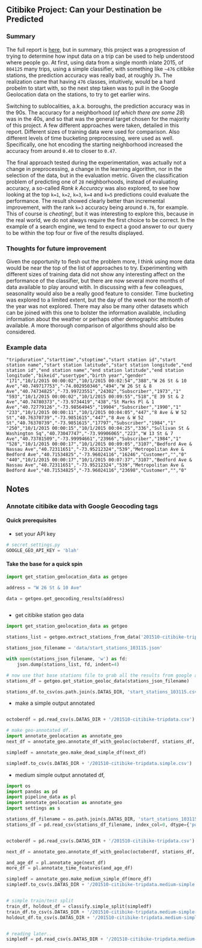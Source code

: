 ## Citibike Project: Can your Destination be Predicted

### Summary
The full report is [here](project%20report.ipynb), but in summary, this project was a progression of trying to determine how input data on a trip can be used to help understood where people go. At first, using data from a single month inlate 2015, of `804125` many trips, using a simple classifier, with something like `~476` citibike stations, the prediction accuracy was really bad, at roughly `3%`. The realization came that having `476` classes, intuitively, would be a hard probelm to start with, so the next step taken was to pull in the Google Geolocation data on the stations, to try to get earlier wins. 

Switching to sublocalities, a.k.a. boroughs, the prediction accuracy was in the 90s. The accuracy for a neighborhood (_of which there are some 28_) was in the 40s, and so that was the general target chosen for the majority of this project. A few different approaches were taken, detailed in this report. Different sizes of training data were used for comparison. Also different levels of time bucketing preprocessing,  were used as well. Specifically, one hot encoding the starting neighborhood increased the accuracy from around `0.40` to closer to `0.47`. 

The final approach tested during the experimentation, was actually not a change in preprocessing, a change in the learning algorithm, nor in the selection of the data, but in the evaluation metric. Given the classification problem of predicting one of `28` neighborhoods, instead of evaluating accuracy, a so-called _Rank k Accuracy_ was also explored, to see how looking at the top `k=1`, `k=2`, `k=3`, `k=4` and `k=5` predictions could evaluate the performance. The result showed clearly better than incremental improvement, with the rank `k=3` accuracy being around `0.76`, for example. This of course is _cheating!_, but it was interesting to explore this, because in the real world, we do not always require the first choice to be correct. In the example of a search engine, we tend to expect a good answer to our query to be within the top four or five of the results displayed.

### Thoughts for future improvement
Given the opportunity to flesh out the problem more, I think using more data would be near the top of the list of approaches to try. Experimenting with different sizes of training data did not show any interesting affect on the performance of the classifier, but there are now several more months of data available to play around witih.  In discussing with a few colleagues, seasonality would also be a really good feature to consider. Time bucketing was explored to a limited extent, but the day of the week nor the month of the year was not explored. There may also be many other datasets which can be joined with this one to bolster the information available, including information about the weather or perhaps other demographic attributes available. A more thorough comparison of algorithms should also be considered.

### Example data
```
"tripduration","starttime","stoptime","start station id","start station name","start station latitude","start station longitude","end station id","end station name","end station latitude","end station longitude","bikeid","usertype","birth year","gender"
"171","10/1/2015 00:00:02","10/1/2015 00:02:54","388","W 26 St & 10 Ave","40.749717753","-74.002950346","494","W 26 St & 8 Ave","40.74734825","-73.99723551","24302","Subscriber","1973","1"
"593","10/1/2015 00:00:02","10/1/2015 00:09:55","518","E 39 St & 2 Ave","40.74780373","-73.9734419","438","St Marks Pl & 1 Ave","40.72779126","-73.98564945","19904","Subscriber","1990","1"
"233","10/1/2015 00:00:11","10/1/2015 00:04:05","447","8 Ave & W 52 St","40.76370739","-73.9851615","447","8 Ave & W 52 St","40.76370739","-73.9851615","17797","Subscriber","1984","1"
"250","10/1/2015 00:00:15","10/1/2015 00:04:25","336","Sullivan St & Washington Sq","40.73047747","-73.99906065","223","W 13 St & 7 Ave","40.73781509","-73.99994661","23966","Subscriber","1984","1"
"528","10/1/2015 00:00:17","10/1/2015 00:09:05","3107","Bedford Ave & Nassau Ave","40.72311651","-73.95212324","539","Metropolitan Ave & Bedford Ave","40.71534825","-73.96024116","16246","Customer","","0"
"440","10/1/2015 00:00:17","10/1/2015 00:07:37","3107","Bedford Ave & Nassau Ave","40.72311651","-73.95212324","539","Metropolitan Ave & Bedford Ave","40.71534825","-73.96024116","23698","Customer","","0"
```

## Notes

### Annotate citibike data with Google Geocoding tags

#### Quick prerequisites
* set your API key
```python
# secret_settings.py
GOOGLE_GEO_API_KEY = 'blah'
```

#### Take the base for a quick spin
```python
import get_station_geolocation_data as getgeo

address = "W 26 St & 10 Ave"

data = getgeo.get_geocoding_results(address)



```
* get citibike station geo data
```python
import get_station_geolocation_data as getgeo

stations_list = getgeo.extract_stations_from_data('201510-citibike-tripdata.csv')

stations_json_filename = 'data/start_stations_103115.json'

with open(stations_json_filename, 'w') as fd:
	json.dump(stations_list, fd, indent=4)

# now use that base stations file to grab all the results from google api...
stations_df = getgeo.get_station_geoloc_data(stations_json_filename)

stations_df.to_csv(os.path.join(s.DATAS_DIR, 'start_stations_103115.csv'))
```
* make a simple output annotated
```python

octoberdf = pd.read_csv(s.DATAS_DIR + '/201510-citibike-tripdata.csv')

# make geo-annotated df..
import annotate_geolocation as annotate_geo
next_df = annotate_geo.annotate_df_with_geoloc(octoberdf, stations_df, noisy_nonmatches=False)

simpledf = annotate_geo.make_dead_simple_df(next_df)

simpledf.to_csv(s.DATAS_DIR + '/201510-citibike-tripdata.simple.csv')


```
* medium simple output annotated df,
```python
import os
import pandas as pd
import pipeline_data as pl
import annotate_geolocation as annotate_geo
import settings as s

stations_df_filename = os.path.join(s.DATAS_DIR, 'start_stations_103115.fuller.csv')
stations_df = pd.read_csv(stations_df_filename, index_col=0, dtype={'postal_code': str})


octoberdf = pd.read_csv(s.DATAS_DIR + '/201510-citibike-tripdata.csv')

next_df = annotate_geo.annotate_df_with_geoloc(octoberdf, stations_df, noisy_nonmatches=False)

and_age_df = pl.annotate_age(next_df)
more_df = pl.annotate_time_features(and_age_df)

simpledf = annotate_geo.make_medium_simple_df(more_df)
simpledf.to_csv(s.DATAS_DIR + '/201510-citibike-tripdata.medium-simple.csv', index_label='index')


# simple train/test split
train_df, holdout_df = classify.simple_split(simpledf)
train_df.to_csv(s.DATAS_DIR + '/201510-citibike-tripdata.medium-simple-train.csv', index_label='index')
holdout_df.to_csv(s.DATAS_DIR + '/201510-citibike-tripdata.medium-simple-holdout.csv', index_label='index')


# reading later..
simpledf = pd.read_csv(s.DATAS_DIR + '/201510-citibike-tripdata.medium-simple.csv', index_col='index')

```

